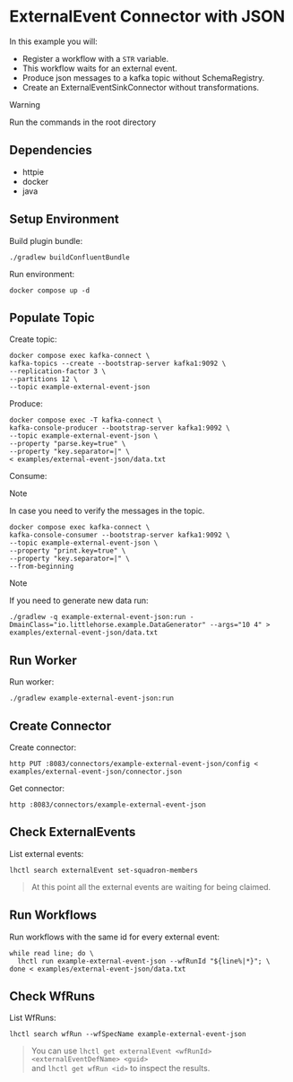 # ExternalEvent Connector with JSON

In this example you will:

- Register a workflow with a `STR` variable.
- This workflow waits for an external event.
- Produce json messages to a kafka topic without SchemaRegistry.
- Create an ExternalEventSinkConnector without transformations.

> [!WARNING]
> Run the commands in the root directory

## Dependencies

- httpie
- docker
- java

## Setup Environment

Build plugin bundle:

```shell
./gradlew buildConfluentBundle
```

Run environment:

```shell
docker compose up -d
```

## Populate Topic

Create topic:

```shell
docker compose exec kafka-connect \
kafka-topics --create --bootstrap-server kafka1:9092 \
--replication-factor 3 \
--partitions 12 \
--topic example-external-event-json
```

Produce:

```shell
docker compose exec -T kafka-connect \
kafka-console-producer --bootstrap-server kafka1:9092 \
--topic example-external-event-json \
--property "parse.key=true" \
--property "key.separator=|" \
< examples/external-event-json/data.txt
```

Consume:

> [!NOTE]
> In case you need to verify the messages in the topic.

```shell
docker compose exec kafka-connect \
kafka-console-consumer --bootstrap-server kafka1:9092 \
--topic example-external-event-json \
--property "print.key=true" \
--property "key.separator=|" \
--from-beginning
```

> [!NOTE]
> If you need to generate new data run:

```shell
./gradlew -q example-external-event-json:run -DmainClass="io.littlehorse.example.DataGenerator" --args="10 4" > examples/external-event-json/data.txt
```

## Run Worker

Run worker:

```shell
./gradlew example-external-event-json:run
```

## Create Connector

Create connector:

```shell
http PUT :8083/connectors/example-external-event-json/config < examples/external-event-json/connector.json
```

Get connector:

```shell
http :8083/connectors/example-external-event-json
```

## Check ExternalEvents

List external events:

```shell
lhctl search externalEvent set-squadron-members
```

> At this point all the external events are waiting for being claimed.

## Run Workflows

Run workflows with the same id for every external event:

```shell
while read line; do \
  lhctl run example-external-event-json --wfRunId "${line%|*}"; \
done < examples/external-event-json/data.txt
```

## Check WfRuns

List WfRuns:

```shell
lhctl search wfRun --wfSpecName example-external-event-json
```

> You can use `lhctl get externalEvent <wfRunId> <externalEventDefName> <guid>` \
> and `lhctl get wfRun <id>` to inspect the results.
